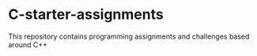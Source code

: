 # C-starter-assignments
This repository contains programming assignments and challenges based around C++
